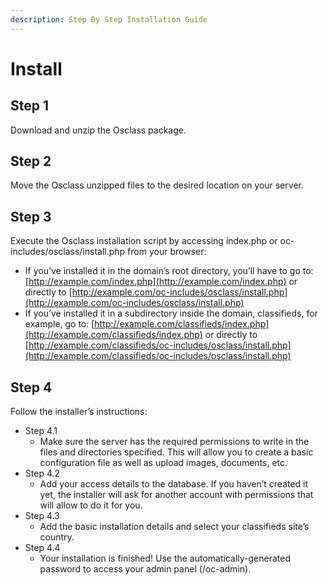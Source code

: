 ```yaml
---
description: Step By Step Installation Guide
---
```


# Install

## **Step 1**

Download and unzip the Osclass package.

## **Step 2**

Move the Osclass unzipped files to the desired location on your server.

## **Step 3**

Execute the Osclass installation script by accessing index.php or oc-includes/osclass/install.php from your browser:

* If you’ve installed it in the domain’s root directory, you’ll have to go to: [http://example.com/index.php](http://example.com/index.php) or directly to [http://example.com/oc-includes/osclass/install.php](http://example.com/oc-includes/osclass/install.php)
* If you’ve installed it in a subdirectory inside the domain, classifieds, for example, go to: [http://example.com/classifieds/index.php](http://example.com/classifieds/index.php) or directly to [http://example.com/classifieds/oc-includes/osclass/install.php](http://example.com/classifieds/oc-includes/osclass/install.php)

## **Step 4**

Follow the installer’s instructions:

* Step 4.1
  * Make sure the server has the required permissions to write in the files and directories specified. This will allow you to create a basic configuration file as well as upload images, documents, etc.
* Step 4.2
  * Add your access details to the database. If you haven’t created it yet, the installer will ask for another account with permissions that will allow to do it for you.
* Step 4.3
  * Add the basic installation details and select your classifieds site’s country.
* Step 4.4
  * Your installation is finished! Use the automatically-generated password to access your admin panel \(/oc-admin\).

